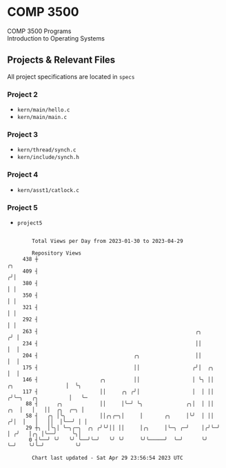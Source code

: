 # COMP 3500
COMP 3500 Programs  
Introduction to Operating Systems  
## Projects & Relevant Files
All project specifications are located in `specs`
### Project 2
- `kern/main/hello.c`
- `kern/main/main.c`
### Project 3
- `kern/thread/synch.c`
- `kern/include/synch.h`
### Project 4
- `kern/asst1/catlock.c`
### Project 5
- `project5`

```

        Total Views per Day from 2023-01-30 to 2023-04-29

        Repository Views
     438 ┼                                                                                     ╭╮
     409 ┤                                                                                    ╭╯│
     380 ┤                                                                                    │ │
     350 ┤                                                                                    │ │
     321 ┤                                                                                    │ │
     292 ┤                                                                                    │ │
     263 ┤                                                   ╭╮                              ╭╯ │
     234 ┤                                                   ││                              │  │
     204 ┤                               ╭╮                  ││                              │  │
     175 ┤                               ││                 ╭╯│  ╭╮                          │  │
     146 ┤                    ╭╮         ││                 │ ╰╮ ││       ╭╮                 │  ╰╮
     117 ┤                    ││     ╭╮ ╭╯│                 │  │ ││      ╭╯╰─╮   ╭╮          │   ╰─
      88 ┤      ╭╮            ││     │╰─╯ ╰╮              ╭╮│  │ ││  ╭╮  │   │   ││  ╭╮  ╭─╮ │
      58 ┤   ╭╮ │╰╮           ││╭╮╭─╮│     │       ╭╮     │╰╯  │ ││ ╭╯│  │   │   ││  │╰──╯ │ │
      29 ┼╮  │╰╮│ ╰─╮╭─╮  ╭╮ ╭╯╰╯││ ││     │╭╮     │╰─╮ ╭─╯    │╭╯╰─╯ │ ╭╯   │╭╮ │╰──╯     ╰╮│
       0 ┤╰──╯ ╰╯   ╰╯ ╰──╯╰─╯   ╰╯ ╰╯     ╰╯╰─────╯  ╰─╯      ╰╯     ╰─╯    ╰╯╰─╯          ╰╯

        Chart last updated - Sat Apr 29 23:56:54 2023 UTC
        
```
